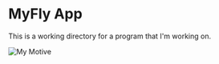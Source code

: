 # MyFly App
This is a working directory for a program that I'm working on.

![My Motive](memes.jpg)
